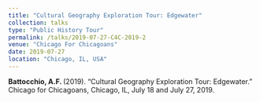```yaml
---
title: "Cultural Geography Exploration Tour: Edgewater"
collection: talks
type: "Public History Tour"
permalink: /talks/2019-07-27-C4C-2019-2
venue: "Chicago For Chicagoans"
date: 2019-07-27
location: "Chicago, IL, USA"
---
```


<b>Battocchio, A.F. </b> (2019). “Cultural Geography Exploration Tour: Edgewater.” Chicago for Chicagoans, Chicago, IL, July 18 and July 27, 2019.
